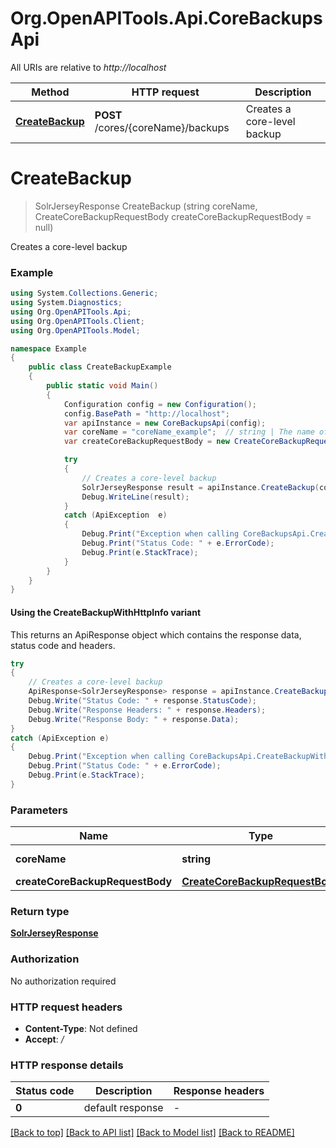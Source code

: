 # Org.OpenAPITools.Api.CoreBackupsApi

All URIs are relative to *http://localhost*

| Method | HTTP request | Description |
|--------|--------------|-------------|
| [**CreateBackup**](CoreBackupsApi.md#createbackup) | **POST** /cores/{coreName}/backups | Creates a core-level backup |

<a id="createbackup"></a>
# **CreateBackup**
> SolrJerseyResponse CreateBackup (string coreName, CreateCoreBackupRequestBody createCoreBackupRequestBody = null)

Creates a core-level backup

### Example
```csharp
using System.Collections.Generic;
using System.Diagnostics;
using Org.OpenAPITools.Api;
using Org.OpenAPITools.Client;
using Org.OpenAPITools.Model;

namespace Example
{
    public class CreateBackupExample
    {
        public static void Main()
        {
            Configuration config = new Configuration();
            config.BasePath = "http://localhost";
            var apiInstance = new CoreBackupsApi(config);
            var coreName = "coreName_example";  // string | The name of the core.
            var createCoreBackupRequestBody = new CreateCoreBackupRequestBody(); // CreateCoreBackupRequestBody |  (optional) 

            try
            {
                // Creates a core-level backup
                SolrJerseyResponse result = apiInstance.CreateBackup(coreName, createCoreBackupRequestBody);
                Debug.WriteLine(result);
            }
            catch (ApiException  e)
            {
                Debug.Print("Exception when calling CoreBackupsApi.CreateBackup: " + e.Message);
                Debug.Print("Status Code: " + e.ErrorCode);
                Debug.Print(e.StackTrace);
            }
        }
    }
}
```

#### Using the CreateBackupWithHttpInfo variant
This returns an ApiResponse object which contains the response data, status code and headers.

```csharp
try
{
    // Creates a core-level backup
    ApiResponse<SolrJerseyResponse> response = apiInstance.CreateBackupWithHttpInfo(coreName, createCoreBackupRequestBody);
    Debug.Write("Status Code: " + response.StatusCode);
    Debug.Write("Response Headers: " + response.Headers);
    Debug.Write("Response Body: " + response.Data);
}
catch (ApiException e)
{
    Debug.Print("Exception when calling CoreBackupsApi.CreateBackupWithHttpInfo: " + e.Message);
    Debug.Print("Status Code: " + e.ErrorCode);
    Debug.Print(e.StackTrace);
}
```

### Parameters

| Name | Type | Description | Notes |
|------|------|-------------|-------|
| **coreName** | **string** | The name of the core. |  |
| **createCoreBackupRequestBody** | [**CreateCoreBackupRequestBody**](CreateCoreBackupRequestBody.md) |  | [optional]  |

### Return type

[**SolrJerseyResponse**](SolrJerseyResponse.md)

### Authorization

No authorization required

### HTTP request headers

 - **Content-Type**: Not defined
 - **Accept**: */*


### HTTP response details
| Status code | Description | Response headers |
|-------------|-------------|------------------|
| **0** | default response |  -  |

[[Back to top]](#) [[Back to API list]](../../README.md#documentation-for-api-endpoints) [[Back to Model list]](../../README.md#documentation-for-models) [[Back to README]](../../README.md)

